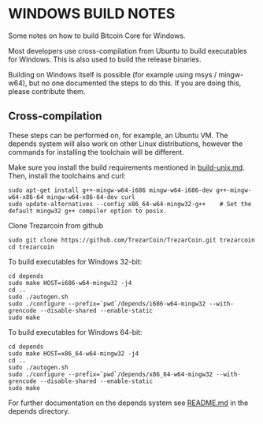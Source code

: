 WINDOWS BUILD NOTES
====================

Some notes on how to build Bitcoin Core for Windows.

Most developers use cross-compilation from Ubuntu to build executables for
Windows. This is also used to build the release binaries.

Building on Windows itself is possible (for example using msys / mingw-w64),
but no one documented the steps to do this. If you are doing this, please contribute them.

Cross-compilation
-------------------

These steps can be performed on, for example, an Ubuntu VM. The depends system
will also work on other Linux distributions, however the commands for
installing the toolchain will be different.

Make sure you install the build requirements mentioned in
[build-unix.md](/doc/build-unix.md).
Then, install the toolchains and curl:

    sudo apt-get install g++-mingw-w64-i686 mingw-w64-i686-dev g++-mingw-w64-x86-64 mingw-w64-x86-64-dev curl
    sudo update-alternatives --config x86_64-w64-mingw32-g++    # Set the default mingw32 g++ compiler option to posix.

Clone Trezarcoin from github
    
    sudo git clone https://github.com/TrezarCoin/TrezarCoin.git trezarcoin
    cd trezarcoin

To build executables for Windows 32-bit:

    cd depends
    sudo make HOST=i686-w64-mingw32 -j4
    cd ..
    sudo ./autogen.sh
    sudo ./configure --prefix=`pwd`/depends/i686-w64-mingw32 --with-grencode --disable-shared --enable-static
    sudo make

To build executables for Windows 64-bit:

    cd depends
    sudo make HOST=x86_64-w64-mingw32 -j4
    cd ..
    sudo ./autogen.sh
    sudo ./configure --prefix=`pwd`/depends/x86_64-w64-mingw32 --with-grencode --disable-shared --enable-static
    sudo make

For further documentation on the depends system see [README.md](../depends/README.md) in the depends directory.

